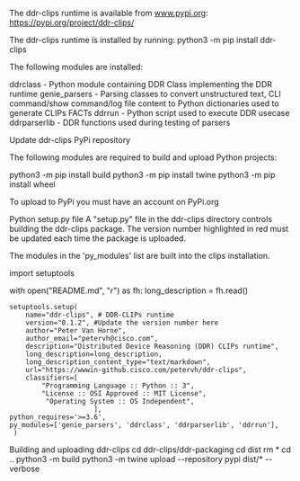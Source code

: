 The ddr-clips runtime is available from www.pypi.org: https://pypi.org/project/ddr-clips/

The ddr-clips runtime is installed by running: python3 -m pip install ddr-clips

The following modules are installed:

ddrclass - Python module containing DDR Class implementing the DDR runtime
genie_parsers - Parsing classes to convert unstructured text, CLI command/show command/log file content to Python dictionaries used to generate CLIPs FACTs
ddrrun - Python script used to execute DDR usecase
ddrparserlib - DDR functions used during testing of parsers

Update ddr-clips PyPi repository

The following modules are required to build and upload Python projects:

python3 -m pip install build
python3 -m pip install twine
python3 -m pip install wheel

To upload to PyPi you must have an account on PyPi.org

Python setup.py file
A "setup.py" file in the ddr-clips directory controls building the ddr-clips package.  The version number highlighted in red must be updated each time the package is uploaded.

The modules in the 'py_modules' list are built into the  clips installation.


import setuptools

with open("README.md", "r") as fh:
    long_description = fh.read()

    setuptools.setup(
        name="ddr-clips", # DDR-CLIPs runtime
        version="0.1.2", #Update the version number here
        author="Peter Van Horne",
        author_email="petervh@cisco.com",
        description="Distributed Device Reasoning (DDR) CLIPs runtime",
        long_description=long_description,
        long_description_content_type="text/markdown",
        url="https://wwwin-github.cisco.com/petervh/ddr-clips",
        classifiers=[
            "Programming Language :: Python :: 3",
            "License :: OSI Approved :: MIT License",
             "Operating System :: OS Independent",
                         ],
    python_requires='>=3.6',
    py_modules=['genie_parsers', 'ddrclass', 'ddrparserlib', 'ddrrun'],
     )

Building and uploading ddr-clips
cd ddr-clips/ddr-packaging
cd dist
rm *
cd ..
python3 -m build
python3 -m twine upload --repository pypi dist/* --verbose


